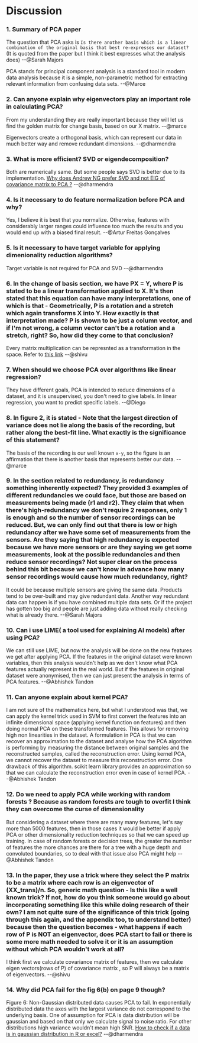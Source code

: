 # Discussion 

### 1. Summary of PCA paper
The question that PCA asks is `Is there another basis which is a linear combination of the original basis that best re-expresses our dataset?` (It is quoted from the paper but I think it best expresses what the analysis does) --@Sarah Majors 

PCA stands for principal component analysis is a standard tool in modern data analysis because it is a simple, non-parametric method for extracting relevant information from confusing data sets. --@Marce

### 2. Can anyone explain why eigenvectors play an important role in calculating PCA?
From my understanding they are really important because they will let us find the golden matrix for change basis, based on our X matrix. --@marce

Eigenvectors create a orthogonal basis, which can represent our data in much better way and remove redundant dimensions. --@dharmendra 

### 3. What is more efficient? SVD or eigendecomposition?

Both are numerically same. But some people says SVD is better due to its implementation. [Why does Andrew NG prefer SVD and not EIG of covariance matrix to PCA ?](https://stats.stackexchange.com/questions/314046/why-does-andrew-ng-prefer-to-use-svd-and-not-eig-of-covariance-matrix-to-do-pca) --@dharmendra

### 4. Is it necessary to do feature normalization before PCA and why?
Yes, I believe it is best that you normalize. Otherwise, features with considerably larger ranges could influence too much the results and you would end up with a biased final result. --@Artur Freitas Gonçalves

### 5. Is it necessary to have target variable for applying dimenionality reduction algorithms?
Target variable is not required for PCA and SVD --@dharmendra

### 6. In the change of basis section, we have PX = Y, where P is stated to be a linear transformation applied to X. It's then stated that this equation can have many interpretations, one of which is that - Geometrically, P is a rotation and a stretch which again transforms X into Y. How exactly is that interpretation made? P is shown to be just a column vector, and if I'm not wrong, a column vector can't be a rotation and a stretch, right? So, how did they come to that conclusion?
Every matrix multiplication can be represnted as  a transformation in the space. Refer to [this link](https://www.youtube.com/watch?v=kYB8IZa5AuE&list=PLZHQObOWTQDPD3MizzM2xVFitgF8hE_ab&index=3) --@shivu

### 7. When should we choose PCA over algorithms like linear regression?
They have different goals, PCA is intended to reduce dimensions of a dataset, and it is unsupervised, you don't need to give labels. In linear regression, you want to predict specific labels. --@Diego

### 8. In figure 2, it is stated - Note that the largest direction of variance does not lie along the basis of the recording, but rather along the best-fit line. What exactly is the significance of this statement?
The basis of the recording is our well known `x-y`, so the figure is an affirmation that there is another basis that represents better our data. --@marce

### 9. In the section related to redundancy, is redundancy something inherently expected? They provided 3 examples of different redundancies we could face, but those are based on measurements being made (r1 and r2). They claim that when there's high-redundancy we don't require 2 responses, only 1 is enough and so the number of sensor recordings can be reduced. But, we can only find out that there is low or high redundancy after we have some set of measurements from the sensors. Are they saying that high redundancy is expected because we have more sensors or are they saying we get some measurements, look at the possible redundancies and then reduce sensor recordings? Not super clear on the process behind this bit because we can't know in advance how many sensor recordings would cause how much redundancy, right?
It could be because multiple sensors are giving the same data.  Products tend to be over-built and may give redundant data.  Another way redundant data can happen is if you have combined multiple data sets.  Or if the project has gotten too big and people are just adding data without really checking what is already there. --@Sarah Majors 

### 10. Can i use LIME( a tool used for explaining AI models) after using PCA?
We can still use LIME, but now the analysis will be done on the new features we get after applying PCA. If the features in the original dataset were known variables, then this analysis wouldn't help as we don't know what PCA features actually represent in the real world. But if the features in original dataset were anonymised, then we can just present the analysis in terms of PCA features. --@Abhishek Tandon 

### 11. Can anyone explain about kernel PCA?
I am not sure of the mathematics here, but what I understood was that, we can apply the kernel trick used in SVM to first convert the features into an infinite dimensional space (applying kernel function on features) and then doing normal PCA on these transformed features. This allows for removing high non linearities in the dataset. A formulation in PCA is that we can recover an approximation to the dataset and analyse how the PCA algorithm is performing by measuring the distance between original samples and the reconstructed samples, called the reconstruction error. Using kernel PCA, we cannot recover the dataset to measure this reconstruction error. One drawback of this algorithm. scikit learn library provides an approximation so that we can calculate the reconstruction error even in case of kernel PCA. --@Abhishek Tandon 

### 12. Do we need to apply PCA while working with random forests ? Because as random forests are tough to overfit I think they can overcome the curse of dimensionality
But considering a dataset where there are many many features, let's say more than 5000 features, then in those cases it would be better if apply PCA or other dimensionality reduction techniques so that we can speed up training. In case of random forests or decision trees, the greater the number of features the more chances are there for a tree with a huge depth and convoluted boundaries, so to deal with that issue also PCA might help --@Abhishek Tandon 

### 13. In the paper, they use a trick where they select the P matrix to be a matrix where each row is an eigenvector of (XX_trans)/n. So, generic math question - Is this like a well known trick? If not, how do you think someone would go about incorporating something like this while doing research of their own? I am not quite sure of the significance of this trick (going through this again, and the appendix too, to understand better) because then the question becomes - what happens if each row of P is NOT an eigenvector, does PCA start to fail or there is some more math needed to solve it or it is an assumption without which PCA wouldn't work at all?
I think first we calculate covariance matrix of features, then we calculate eigen vectors(rows of P) of covariance matrix , so P will always be a matrix of eigenvectors. --@shivu

### 14. Why did PCA fail for the fig 6(b) on page 9 though?
Figure 6: Non-Gaussian distributed data causes PCA to fail. In exponentially distributed data the axes with the largest variance do not correspond to the underlying basis. One of assumption for PCA is data distribution will be gaussian and based on that only we calculate signal to noise ratio. For other distributions high variance wouldn't mean high SNR. [How to check if a data is in gaussian distribution in R or excel?](https://datascience.stackexchange.com/questions/14997/how-to-check-if-a-data-is-in-gaussian-distribution-in-r-or-excel) --@dharmendra 
